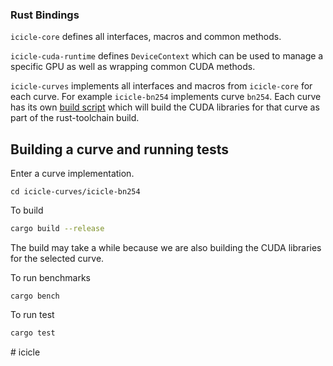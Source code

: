 ### Rust Bindings

`icicle-core` defines all interfaces, macros and common methods.

`icicle-cuda-runtime` defines `DeviceContext` which can be used to manage a specific GPU as well as wrapping common CUDA methods.

`icicle-curves` implements all interfaces and macros from `icicle-core` for each curve. For example `icicle-bn254` implements curve `bn254`. Each curve has its own [build script](./icicle-curves/icicle-bn254/build.rs) which will build the CUDA libraries for that curve as part of the rust-toolchain build.

## Building a curve and running tests

Enter a curve implementation.

```
cd icicle-curves/icicle-bn254
```

To build 

```sh
cargo build --release
```

The build may take a while because we are also building the CUDA libraries for the selected curve.

To run benchmarks

```
cargo bench
```

To run test

```sh
cargo test
```
#   i c i c l e  
 